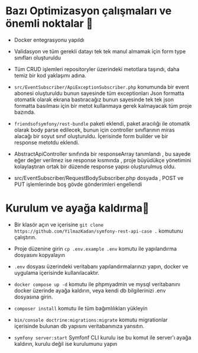 
# Bazı Optimizasyon çalışmaları ve önemli noktalar 📝  

- Docker entegrasyonu yapıldı

- Validasyon ve tüm gerekli datayı tek tek manul almamak için form type sınıfları oluşturuldu

- Tüm CRUD işlemleri repositoryler üzerindeki metotlara taşındı, daha temiz bir kod yaklaşımı adına.

- `src/EventSubscriber/ApiExceptionSubscriber.php` konumunda bir event abonesi oluşturuldu bunun sayesinde tüm exceptionları Json formatta otomatik olarak ekrana bastıracağız bunun sayesinde tek tek json formatta basılması için bir metot kullanmaya gerek kalmayacak tüm proje bazında.


- `friendsofsymfony/rest-bundle` paketi eklendi, paket aracılığı ile otomatik olarak body parse edilecek, bunun için controller sınıflarının miras alacağı bir soyut sınıf oluşturuldu. İçerisinde form builder ve bir response metotdu eklendi.


- AbstractApiController sınıfında bir responseArray tanımlandı , bu sayede eğer değer verilmez ise response kısmında , proje büyüdükçe yönetimini kolaylaştıran ortak bir düzende response yapısı oluşturulmuş oldu.

- src/EventSubscriber/RequestBodySubscriber.php dosyada , POST ve PUT işlemlerinde boş gövde gönderimleri engellendi


# Kurulum ve ayağa kaldırma📝  

- Bir klasör açın ve içerisine `git clone https://github.com/YilmazKadan/symfony-rest-api-case .` komutunu çalıştırın.

- Proje düzenine girin `cp .env.example .env` komutu ile yapılandırma dosyasını kopyalayın

- `.env` dosyası üzerindeki veritabanı yapılandırmalarınızı yapın, docker ve uygulama içerisinde kullanılacaktır.

- `docker compose up -d` komutu ile phpmyadmin ve mysql veritabanını docker üzerinde ayağa kaldırın, veya kendi db bilgilerinizi .env dosyasına girin.

- `composer install` komutu ile tüm bağımlılıkları yükleyin

- `bin/console doctrine:migrations:migrate` komutu migrationlar içerisinde bulunan db yapısını veritabanınıza yansıtın.

- `symfony server:start` Symfonf CLI kurulu ise bu komut ile server'ı ayağa kaldırın, kurulu değil ise kurulumunu yapın